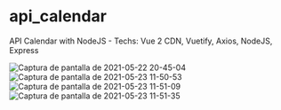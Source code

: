 # api_calendar
API Calendar with NodeJS - Techs: Vue 2 CDN, Vuetify, Axios, NodeJS, Express 

![Captura de pantalla de 2021-05-22 20-45-04](https://user-images.githubusercontent.com/53159393/119243597-a07f5d00-bb3e-11eb-9e34-f4e2bb220933.png)
![Captura de pantalla de 2021-05-23 11-50-53](https://user-images.githubusercontent.com/53159393/119265471-470a4300-bbbd-11eb-9d3a-c6326bf0a8e5.png)
![Captura de pantalla de 2021-05-23 11-51-09](https://user-images.githubusercontent.com/53159393/119265480-4d98ba80-bbbd-11eb-8c4e-2e232f4dbb90.png)
![Captura de pantalla de 2021-05-23 11-51-35](https://user-images.githubusercontent.com/53159393/119265483-512c4180-bbbd-11eb-8a9c-9cbcdcc6c90e.png)
